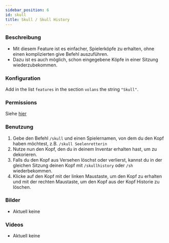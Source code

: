 ```yaml
---
sidebar_position: 6
id: skull
title: Skull / Skull History
---
```

### Beschreibung
* Mit diesem Feature ist es einfacher, Spielerköpfe zu erhalten, ohne einen komplizierten give Befehl auszuführen.
* Dazu ist es auch möglich, schon eingegebene Köpfe in einer Sitzung wiederzubekommen.
### Konfiguration
Add in the list `features` in the section `volans` the string `"Skull"`.
### Permissions
Siehe [hier](/docs/Permissions/#skull)
### Benutzung
1. Gebe den Befehl `/skull` und einen Spielernamen, von dem du den Kopf haben möchtest, z.B. `/skull Seelenretterin`
2. Nutze nun den Kopf, den du in deinem Inventar erhalten hast, um zu dekorieren.
3. Falls du den Kopf aus Versehen löschst oder verlierst, kannst du in der gleichen Sitzung deinen Kopf mit `/skullhistory` oder `/sh` wiederbekommen.
4. Klicke auf den Kopf mit der linken Maustaste, um den Kopf zu erhalten und mit der rechten Maustaste, um den Kopf aus der Kopf Historie zu löschen.
### Bilder
- Aktuell keine
### Videos
- Aktuell keine